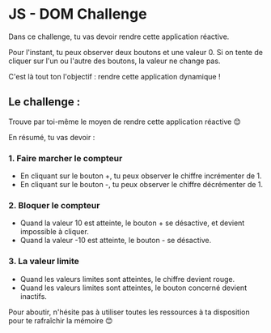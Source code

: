 # JS - DOM Challenge

Dans ce challenge, tu vas devoir rendre cette application réactive.

Pour l'instant, tu peux observer deux boutons et une valeur 0. 
Si on tente de cliquer sur l'un ou l'autre des boutons, la valeur ne change pas.

C'est là tout ton l'objectif : rendre cette application dynamique !

## Le challenge :

Trouve par toi-même le moyen de rendre cette application réactive 😊

En résumé, tu vas devoir :

### 1. Faire marcher le compteur
- En cliquant sur le bouton +, tu peux observer le chiffre incrémenter de 1.
- En cliquant sur le bouton -, tu peux observer le chiffre décrémenter de 1.

### 2. Bloquer le compteur
- Quand la valeur 10 est atteinte, le bouton + se désactive, et devient impossible à cliquer.
- Quand la valeur -10 est atteinte, le bouton - se désactive.

### 3. La valeur limite
- Quand les valeurs limites sont atteintes, le chiffre devient rouge.
- Quand les valeurs limites sont atteintes, le bouton concerné devient inactifs.

Pour aboutir, n'hésite pas à utiliser toutes les ressources à ta disposition pour te rafraîchir la mémoire 😊 
